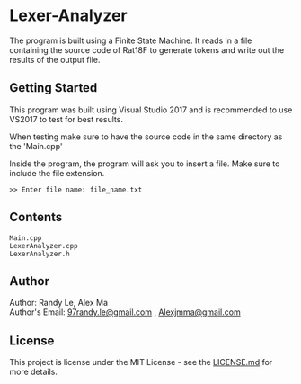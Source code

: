 # Lexer-Analyzer
The program is built using a Finite State Machine. It reads in a file containing the source code of Rat18F to generate tokens and write out the results of the output file.
## Getting Started
This program was built using Visual Studio 2017 and is recommended to use VS2017 to test for best results.

When testing make sure to have the source code in the same directory as the 'Main.cpp'

Inside the program, the program will ask you to insert a file. Make sure to include the file extension.

```
>> Enter file name: file_name.txt
```

## Contents
```
Main.cpp
LexerAnalyzer.cpp
LexerAnalyzer.h
```

## Author
Author: Randy Le, Alex Ma <br>
Author's Email:  97randy.le@gmail.com , Alexjmma@gmail.com<br>

## License
This project is license under the MIT License - see the [LICENSE.md](https://github.com/RandyKoiSA/Lexical-Analyzer/blob/master/LICENSE) for more details.
